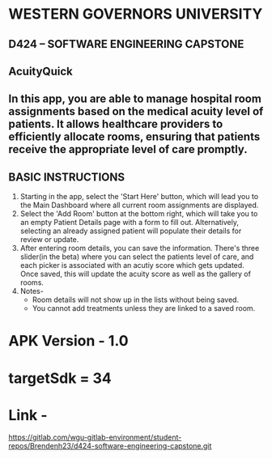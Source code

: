 # WESTERN GOVERNORS UNIVERSITY
## D424 – SOFTWARE ENGINEERING CAPSTONE
## AcuityQuick
## In this app, you are able to manage hospital room assignments based on the medical acuity level of patients. It allows healthcare providers to efficiently allocate rooms, ensuring that patients receive the appropriate level of care promptly.
## BASIC INSTRUCTIONS
1. Starting in the app, select the 'Start Here' button, which will lead you to the Main Dashboard where all current room assignments are displayed.
2. Select the 'Add Room' button at the bottom right, which will take you to an empty Patient Details page with a form to fill out. Alternatively, selecting an already assigned patient will populate their details for review or update.
3. After entering room details, you can save the information. There's three slider(in the beta) where you can select the patients level of care, and each picker is associated with an acutiy score which gets updated. Once saved, this will update the acuity score as well as the gallery of rooms.
6. Notes-
   - Room details will not show up in the lists without being saved.
   - You cannot add treatments unless they are linked to a saved room.
# APK Version -  1.0
# targetSdk = 34

# Link - 
https://gitlab.com/wgu-gitlab-environment/student-repos/Brendenh23/d424-software-engineering-capstone.git
